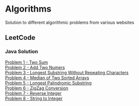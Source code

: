 # Algorithms
Solution to different algorithmic problems from various websites

## LeetCode

### Java Solution
[Problem 1 - Two Sum](https://github.com/yashtanna93/Algorithms/blob/master/java/src/leetcode/problem1/Problem1TwoSum.java)
</br>
[Problem 2 - Add Two Numers](https://github.com/yashtanna93/Algorithms/blob/master/java/src/leetcode/problem2/Problem2AddTwoNumbers.java)
</br>
[Problem 3 - Longest Substring Without Repeating Characters](https://github.com/yashtanna93/Algorithms/blob/master/java/src/leetcode/problem3/Problem3LengthOfLongestSubstring.java)
</br>
[Problem 4 - Median of Two Sorted Arrays](https://github.com/yashtanna93/Algorithms/blob/master/java/src/leetcode/problems/Problem4MedianOfTwoSortedArrays.java)
</br>
[Problem 5 - Longest Palindromic Substring](https://github.com/yashtanna93/Algorithms/blob/master/java/src/leetcode/problems/Problem5LongestPalindromicSubstring.java)
</br>
[Problem 6 - ZigZag Conversion](https://github.com/yashtanna93/Algorithms/blob/master/java/src/leetcode/problems/Problem6ZigZagConversion.java)
</br>
[Problem 7 - Reverse Integer](https://github.com/yashtanna93/Algorithms/blob/master/java/src/leetcode/problems/Problem7ReverseInteger.java)
</br>
[Problem 8 - String to Integer](https://github.com/yashtanna93/Algorithms/blob/master/java/src/leetcode/problems/Problem8StringToInteger.java)


